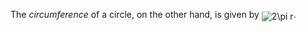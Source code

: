 The *circumference* of a circle, on the other hand, is given by <img alt="2\pi r" src="https://render.githubusercontent.com/render/math?math=2%5Cpi%20r" style="transform: translateY(20%);" />.
